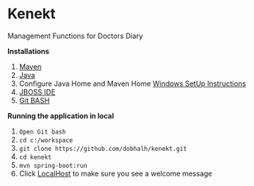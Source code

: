 # Kenekt
Management Functions for Doctors Diary

**Installations**
1. [Maven](https://maven.apache.org/download.cgi)
2. [Java](http://www.oracle.com/technetwork/java/javase/downloads/jdk8-downloads-2133151.html)
3. Configure Java Home and Maven Home [Windows SetUp Instructions](https://www.mkyong.com/maven/how-to-install-maven-in-windows/)
4. [JBOSS IDE](http://tools.jboss.org/downloads/devstudio/index.html)
5. [Git BASH](https://git-scm.com/downloads)

**Running the application in local**
1. `Open Git bash`
2. `cd c:/workspace`
3. `git clone https://github.com/dobhalh/kenekt.git`
4. `cd kenekt`
5. `mvn spring-boot:run`
6. Click [LocalHost](http://localhost:8080/) to make sure you see a welcome message

